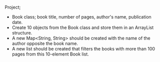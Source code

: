 
Project;

- Book class; book title, number of pages, author's name, publication date.
- Create 10 objects from the Book class and store them in an ArrayList structure.
- A new Map<String, String> should be created with the name of the author opposite the book name.
- A new list should be created that filters the books with more than 100 pages from this 10-element Book list.

